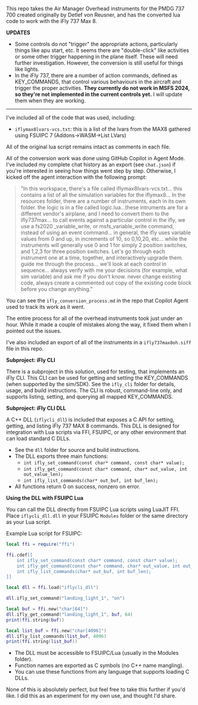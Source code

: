 This repo takes the Air Manager Overhead instruments for the PMDG 737 700 created originally by Detlef von Reusner, and has the converted lua code to work with the iFly 737 Max 8.

**UPDATES**
- Some controls do not "trigger" the appropriate actions, particularly things like apu start, etc. It seems there are "double-click" like activities or some other trigger happening in the plane itself. These will need further investigation. However, the conversion is still useful for things like lights.
- In the iFly 737, there are a number of action commands, defined as KEY_COMMANDS, that control various behaviours in the aircraft and trigger the proper activities. **They currently do not work in MSFS 2024, so they're not implemented in the current controls yet.** I will update them when they are working.

***********

I've included all of the code that was used, including:

- `iflymax8lvars-vcs.txt`: this is a list of the lvars from the MAX8 gathered using FSUIPC 7 (Addons->WASM->List LVars)

All of the original lua script remains intact as comments in each file.

All of the conversion work was done using GitHub Copilot in Agent Mode. I've included my complete chat history as an export (see `chat.json`) if you're interested in seeing how things went step by step. Otherwise, I kicked off the agent interaction with the following prompt:

> "In this workspace, there's a file called iflymax8lvars-vcs.txt... this contains a list of all the simulation variables for the iflymax8... In the resources folder, there are a number of instruments, each in its own folder. the logic is in a file called logic.lua...these intruments are for a different vendor's airplane, and I need to convert them to the ifly737max... to call events against a particular control in the ifly, we use a fs2020 _variable_write, or msfs_variable_write command, instead of using an event command... in general, the ifly uses variable values from 0 and up, in increments of 10, so 0,10,20, etc... while the instruments will generally use 0 and 1 for simply 2 position switches, and 1,2,3 for three position switches.
> Let's go through each instrument one at a time, together, and interactively upgrade them. guide me through the process... we'll look at each control in sequence... always verify with me your decisions (for example, what sim variable) and ask me if you don't know. never change existing code, always create a commented out copy of the existing code block before you change anything."

You can see the `ifly_conversion_process.md` in the repo that Copilot Agent used to track its work as it went.

The entire process for all of the overhead instruments took just under an hour. While it made a couple of mistakes along the way, it fixed them when I pointed out the issues.

I've also included an export of all of the instruments in a `ifly737max8oh.siff` file in this repo.

**Subproject: iFly CLI**

There is a subproject in this solution, used for testing, that implements an iFly CLI. This CLI can be used for getting and setting the KEY_COMMANDS (when supported by the sim/SDK). See the `ifly_cli` folder for details, usage, and build instructions. The CLI is robust, command-line only, and supports listing, setting, and querying all mapped KEY_COMMANDS.

**Subproject: iFly CLI DLL**

A C++ DLL (`iflycli_dll`) is included that exposes a C API for setting, getting, and listing iFly 737 MAX 8 commands. This DLL is designed for integration with Lua scripts via FFI, FSUIPC, or any other environment that can load standard C DLLs.

- See the `dll` folder for source and build instructions.
- The DLL exports three main functions:
  - `int ifly_set_command(const char* command, const char* value);`
  - `int ifly_get_command(const char* command, char* out_value, int out_value_len);`
  - `int ifly_list_commands(char* out_buf, int buf_len);`
- All functions return 0 on success, nonzero on error.

**Using the DLL with FSUIPC Lua**

You can call the DLL directly from FSUIPC Lua scripts using LuaJIT FFI. Place `iflycli_dll.dll` in your FSUIPC `Modules` folder or the same directory as your Lua script.

Example Lua script for FSUIPC:

```lua
local ffi = require("ffi")

ffi.cdef[[
    int ifly_set_command(const char* command, const char* value);
    int ifly_get_command(const char* command, char* out_value, int out_value_len);
    int ifly_list_commands(char* out_buf, int buf_len);
]]

local dll = ffi.load("iflycli_dll")

dll.ifly_set_command("landing_light_1", "on")

local buf = ffi.new("char[64]")
dll.ifly_get_command("landing_light_1", buf, 64)
print(ffi.string(buf))

local list_buf = ffi.new("char[4096]")
dll.ifly_list_commands(list_buf, 4096)
print(ffi.string(list_buf))
```

- The DLL must be accessible to FSUIPC/Lua (usually in the Modules folder).
- Function names are exported as C symbols (no C++ name mangling).
- You can use these functions from any language that supports loading C DLLs.

None of this is absolutely perfect, but feel free to take this further if you'd like. I did this as an experiment for my own use, and thought I'd share.
